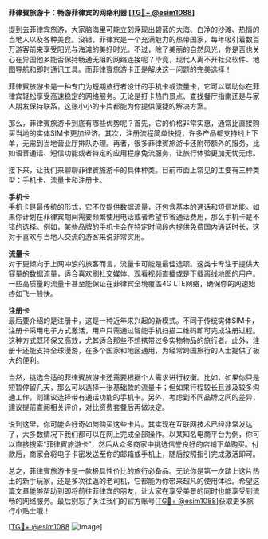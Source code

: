 **菲律賓旅游卡：畅游菲律宾的网络利器 [[TG💪+ @esim1088](https://t.me/s/esim1088)]**

提到去菲律宾旅游，大家脑海里可能立刻浮现出碧蓝的大海、白净的沙滩、热情的当地人以及各种美食。没错，菲律宾是一个充满魅力的热带国家，每年吸引着数百万游客前来享受阳光与海滩的美好时光。不过，除了美丽的自然风光，你是否也关心在异国他乡能否保持畅通无阻的网络连接呢？毕竟，现代人离不开社交软件、地图导航和即时通讯工具。而菲律賓旅游卡正是解决这一问题的完美选择！

菲律賓旅游卡是一种专门为短期旅行者设计的手机卡或流量卡，它可以帮助你在菲律宾轻松享受高速稳定的网络服务。无论是打卡热门景点、查找餐厅指南还是与家人朋友保持联系，这张小小的卡片都能为你提供便捷的解决方案。

那么，菲律賓旅游卡到底有哪些优势呢？首先，它的价格非常实惠，通常比直接购买当地的实体SIM卡更加经济。其次，注册流程简单快捷，许多产品都支持线上下单，无需到当地营业厅排队办理。再者，很多菲律賓旅游卡还附带额外的服务，比如语音通话、短信功能或者特定的应用程序免流服务，让旅行体验更加无忧无虑。

接下来，让我们来聊聊菲律賓旅游卡的具体种类。目前市面上常见的主要有三种类型：手机卡、流量卡和注册卡。

**手机卡**  
手机卡是最传统的形式，它不仅提供数据流量，还包含基本的通话和短信功能。如果你计划在菲律宾期间需要频繁使用电话或者希望节省通话费用，那么手机卡是不错的选择。例如，某些品牌的手机卡会在特定时间段内提供免费国内通话时长，这对于喜欢与当地人交流的游客来说非常实用。

**流量卡**  
对于更倾向于上网冲浪的旅客而言，流量卡可能是最佳选项。这类卡专注于提供大容量的数据流量，适合喜欢刷社交媒体、观看视频直播或是下载离线地图的用户。一些高质量的流量卡甚至能保证在菲律宾全境覆盖4G LTE网络，确保你的网速始终如飞一般快。

**注册卡**  
最后要介绍的是注册卡，这是一种近年来兴起的新模式。不同于传统实体SIM卡，注册卡采用电子方式激活，用户只需通过智能手机扫描二维码即可完成注册过程。这种方式既环保又高效，尤其适合那些不想携带过多实物物品的旅行者。此外，注册卡还能支持全球漫游，在多个国家和地区通用，为经常跨国旅行的人士提供了极大的便利。

当然，挑选合适的菲律賓旅游卡还需要根据个人需求进行权衡。比如，如果你只是短暂停留几天，那么可以选择一张基础款的流量卡；但如果行程较长且涉及较多沟通工作，则建议选择带有通话功能的手机卡。另外，考虑到不同品牌之间的差异，建议提前查阅相关评价，对比资费套餐后再做决定。

说到这里，你可能会好奇如何购买这些卡片。其实现在互联网技术已经非常发达了，大多数情况下我们都可以在网上完成全部操作。以某知名电商平台为例，你可以直接搜索“菲律賓旅游卡”，然后从众多商家中挑选信誉良好的店铺下单购买。付款后，商家会将电子卡密发送至你的邮箱或手机上，随后按照指引完成激活即可。

总之，菲律賓旅游卡是一款极具性价比的旅行必备品。无论你是第一次踏上这片热土的新手玩家，还是多次往返的老司机，它都能为你带来超凡的使用体验。希望这篇文章能够帮助到即将前往菲律宾的朋友，让大家在享受美景的同时也能享受到流畅的网络服务。最后别忘了关注我们的官方账号[[TG💪+ @esim1088](https://t.me/s/esim1088)]获取更多旅行小贴士哦！  

[[TG💪+ @esim1088](https://t.me/s/esim1088) ![Image](https://i.postimg.cc/4NQfJmqS/Snipaste-2025-05-13-00-14-12.png)]